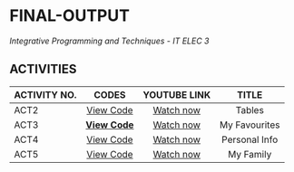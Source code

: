 # FINAL-OUTPUT
*Integrative Programming and Techniques - IT ELEC 3*

## ACTIVITIES

| ACTIVITY NO. | CODES | YOUTUBE LINK | TITLE |
| :----------- | :---: | :----------: | :---: |
| ACT2 | <a href="https://github.com/samiqt02/FINAL-OUTPUT/tree/main/Sammy's%20Activities/Act%202" target="_blank">View Code</a> | <a href="https://www.youtube.com/watch?v=kAnU4Ls0ay4" target="_blank">Watch now</a> | Tables |
| ACT3 | **<a href="https://github.com/samiqt02/FINAL-OUTPUT/tree/main/Sammy's%20Activities/Act%203" target="_blank">View Code</a>** | <a href="https://www.youtube.com/watch?v=GSOpDyFkOfA&t=47s" target="_blank">Watch now</a> | My Favourites |
| ACT4 | <a href="https://github.com/samiqt02/FINAL-OUTPUT/tree/main/Sammy's%20Activities/Act%204" target="_blank">View Code</a> | <a href="https://www.youtube.com/watch?v=kaWwW9xe4EI&t=11s" target="_blank">Watch now</a> | Personal Info |
| ACT5 | <a href="https://github.com/samiqt02/FINAL-OUTPUT/tree/main/Sammy's%20Activities/Act%205" target="_blank">View Code</a> | <a href="https://www.youtube.com/watch?v=H84sRHl2Bog" target="_blank">Watch now</a> | My Family |


